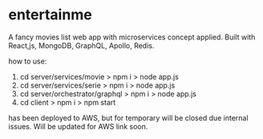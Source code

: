 # entertainme

A fancy movies list web app with microservices concept applied. Built with React,js, MongoDB, GraphQL, Apollo, Redis.

how to use:
1. cd server/services/movie > npm i > node app.js
2. cd server/services/serie > npm i > node app.js
3. cd server/orchestrator/graphql > npm i > node app.js
4. cd client > npm i > npm start

has been deployed to AWS, but for temporary will be closed due internal issues. Will be updated for AWS link soon.
